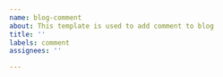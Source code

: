 ```yaml
---
name: blog-comment
about: This template is used to add comment to blog
title: ''
labels: comment
assignees: ''

---
```


<!-- 
This will add comment to blog in malcolmkee.com 
Do not modify the title
-->
